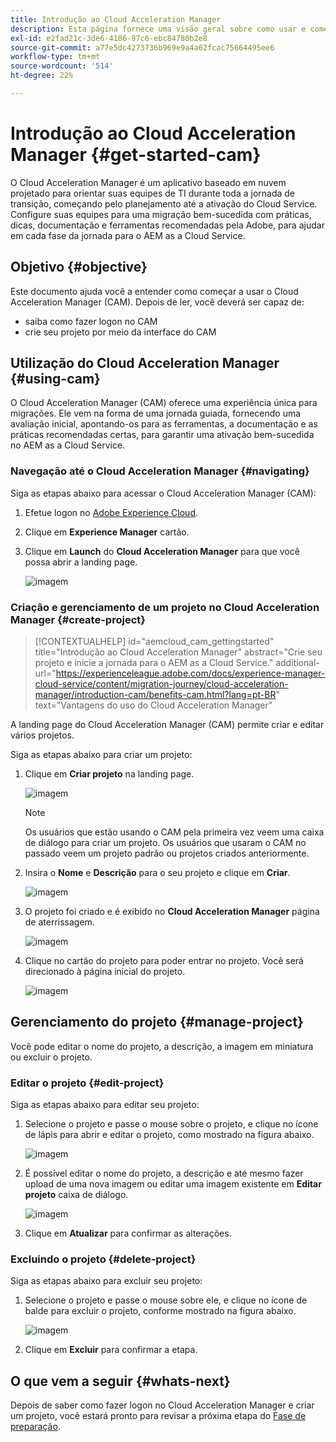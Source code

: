 ```yaml
---
title: Introdução ao Cloud Acceleration Manager
description: Esta página fornece uma visão geral sobre como usar e começar a usar o Cloud Acceleration Manager.
exl-id: e2fad21c-3de6-4186-97c6-ebc84780b2e8
source-git-commit: a77e5dc4273736b969e9a4a62fcac75664495ee6
workflow-type: tm+mt
source-wordcount: '514'
ht-degree: 22%

---
```


# Introdução ao Cloud Acceleration Manager {#get-started-cam}

O Cloud Acceleration Manager é um aplicativo baseado em nuvem projetado para orientar suas equipes de TI durante toda a jornada de transição, começando pelo planejamento até a ativação do Cloud Service. Configure suas equipes para uma migração bem-sucedida com práticas, dicas, documentação e ferramentas recomendadas pela Adobe, para ajudar em cada fase da jornada para o AEM as a Cloud Service.

## Objetivo {#objective}

Este documento ajuda você a entender como começar a usar o Cloud Acceleration Manager (CAM). Depois de ler, você deverá ser capaz de:

* saiba como fazer logon no CAM
* crie seu projeto por meio da interface do CAM

## Utilização do Cloud Acceleration Manager {#using-cam}

O Cloud Acceleration Manager (CAM) oferece uma experiência única para migrações. Ele vem na forma de uma jornada guiada, fornecendo uma avaliação inicial, apontando-os para as ferramentas, a documentação e as práticas recomendadas certas, para garantir uma ativação bem-sucedida no AEM as a Cloud Service.

### Navegação até o Cloud Acceleration Manager {#navigating}

Siga as etapas abaixo para acessar o Cloud Acceleration Manager (CAM):

1. Efetue logon no [Adobe Experience Cloud](https://experience.adobe.com).

1. Clique em **Experience Manager** cartão.

1. Clique em **Launch** do **Cloud Acceleration Manager** para que você possa abrir a landing page.

   ![imagem](/help/journey-migration/cloud-acceleration-manager/assets/cam-1.png)

### Criação e gerenciamento de um projeto no Cloud Acceleration Manager {#create-project}

>[!CONTEXTUALHELP]
>id="aemcloud_cam_gettingstarted"
>title="Introdução ao Cloud Acceleration Manager"
>abstract="Crie seu projeto e inicie a jornada para o AEM as a Cloud Service."
>additional-url="https://experienceleague.adobe.com/docs/experience-manager-cloud-service/content/migration-journey/cloud-acceleration-manager/introduction-cam/benefits-cam.html?lang=pt-BR" text="Vantagens do uso do Cloud Acceleration Manager"

A landing page do Cloud Acceleration Manager (CAM) permite criar e editar vários projetos.

Siga as etapas abaixo para criar um projeto:

1. Clique em **Criar projeto** na landing page.

   ![imagem](/help/journey-migration/cloud-acceleration-manager/assets/cam-2.png)

   >[!NOTE]
   >Os usuários que estão usando o CAM pela primeira vez veem uma caixa de diálogo para criar um projeto. Os usuários que usaram o CAM no passado veem um projeto padrão ou projetos criados anteriormente.

1. Insira o **Nome** e **Descrição** para o seu projeto e clique em **Criar**.

   ![imagem](/help/journey-migration/cloud-acceleration-manager/assets/cam-3.png)

1. O projeto foi criado e é exibido no **Cloud Acceleration Manager** página de aterrissagem.

   ![imagem](/help/journey-migration/cloud-acceleration-manager/assets/cam-landing.png)

1. Clique no cartão do projeto para poder entrar no projeto. Você será direcionado à página inicial do projeto.

   ![imagem](/help/journey-migration/cloud-acceleration-manager/assets/cam-5.png)

## Gerenciamento do projeto {#manage-project}

Você pode editar o nome do projeto, a descrição, a imagem em miniatura ou excluir o projeto.

### Editar o projeto {#edit-project}

Siga as etapas abaixo para editar seu projeto:

1. Selecione o projeto e passe o mouse sobre o projeto, e clique no ícone de lápis para abrir e editar o projeto, como mostrado na figura abaixo.

   ![imagem](/help/journey-migration/cloud-acceleration-manager/assets/cam-4.png)

1. É possível editar o nome do projeto, a descrição e até mesmo fazer upload de uma nova imagem ou editar uma imagem existente em **Editar projeto** caixa de diálogo.

   ![imagem](/help/journey-migration/cloud-acceleration-manager/assets/cam-edit.png)

1. Clique em **Atualizar** para confirmar as alterações.

### Excluindo o projeto {#delete-project}

Siga as etapas abaixo para excluir seu projeto:

1. Selecione o projeto e passe o mouse sobre ele, e clique no ícone de balde para excluir o projeto, conforme mostrado na figura abaixo.

   ![imagem](/help/journey-migration/cloud-acceleration-manager/assets/cam-4.png)

1. Clique em **Excluir** para confirmar a etapa.

## O que vem a seguir {#whats-next}

Depois de saber como fazer logon no Cloud Acceleration Manager e criar um projeto, você estará pronto para revisar a próxima etapa do [Fase de preparação](https://experienceleague.adobe.com/docs/experience-manager-cloud-service/content/migration-journey/cloud-acceleration-manager/using-cam/cam-readiness-phase.html).
